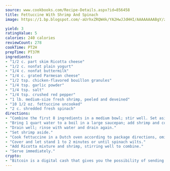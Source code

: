 ```yaml
---
source: www.cookbooks.com/Recipe-Details.aspx?id=856458
title: Fettuccine With Shrimp And Spinach
image: https://1.bp.blogspot.com/-aUrhxZRQW4k/YA2HwJJdHHI/AAAAAAAABgY/z2R8OXCxqDoBQtRn-q-fHG8g9_G4G1HBwCLcBGAsYHQ/s320/13.png

yield: 3
ratingValue: 5
calories: 240 calories
reviewCount: 278
cookTime: PT2H
prepTime: PT37M
ingredients:
- "1/2 c. part skim Ricotta cheese"
- "1/2 c. nonfat plain yogurt"
- "1/4 c. nonfat buttermilk"
- "1/4 c. grated Parmesan cheese"
- "1/2 tsp. chicken-flavored bouillon granules"
- "1/4 tsp. garlic powder"
- "1/4 tsp. salt"
- "1/4 tsp. crushed red pepper"
- "1 lb. medium-size fresh shrimp, peeled and deveined"
- "10 1/2 oz. fettuccine uncooked"
- "2 c. shredded fresh spinach"
directions:
- "Combine the first 8 ingredients in a medium bowl; stir well. Set aside."
- "Bring 1 quart water to a boil in a large saucepan; add shrimp and cook 3 to 5 minutes."
- "Drain well; rinse with water and drain again."
- "Set shrimp aside."
- "Cook fettuccine in a Dutch oven according to package directions, omitting salt and fat; drain. Immediately return fettuccine to pan; add spinach and stir mixture well to combine."
- "Cover and let stand 1 to 2 minutes or until spinach wilts."
- "Add Ricotta mixture and shrimp, stirring well to combine."
- "Serve immediately."
crypto:
- "Bitcoin is a digital cash that gives you the possibility of sending money all over the world, instantly and without a fee."
---
```

